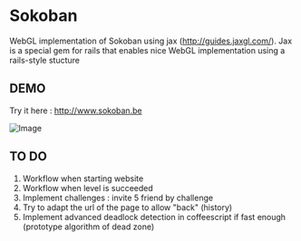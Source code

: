 Sokoban
=======

WebGL implementation of Sokoban using jax (http://guides.jaxgl.com/).
Jax is a special gem for rails that enables nice WebGL implementation using a rails-style stucture

DEMO
----

Try it here : http://www.sokoban.be

![Image](https://github.com/MichaelHoste/sokoban/raw/master/sokoban.png)

TO DO
-----

 1. Workflow when starting website
 2. Workflow when level is succeeded
 3. Implement challenges : invite 5 friend by challenge
 4. Try to adapt the url of the page to allow "back" (history)
 5. Implement advanced deadlock detection in coffeescript if fast enough (prototype algorithm of dead zone)